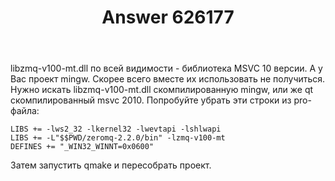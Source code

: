 ﻿---
title: "Answer 626177"
se.owner.user_id: 197320
se.owner.display_name: "Александр"
se.owner.link: "https://ru.stackoverflow.com/users/197320/%d0%90%d0%bb%d0%b5%d0%ba%d1%81%d0%b0%d0%bd%d0%b4%d1%80"
se.answer_id: 626177
se.question_id: 626160
se.post_type: answer
se.score: 0
se.is_accepted: False
---
<p>libzmq-v100-mt.dll по всей видимости - библиотека MSVC 10 версии. А у Вас проект mingw. Скорее всего вместе их использовать не получиться. Нужно искать libzmq-v100-mt.dll скомпилированную mingw, или же qt скомпилированный msvc 2010.
Попробуйте убрать эти строки из pro-файла:</p>

<pre><code>LIBS += -lws2_32 -lkernel32 -lwevtapi -lshlwapi
LIBS += -L"$$PWD/zeromq-2.2.0/bin" -lzmq-v100-mt
DEFINES += "_WIN32_WINNT=0x0600"
</code></pre>

<p>Затем запустить qmake и пересобрать проект.</p>
